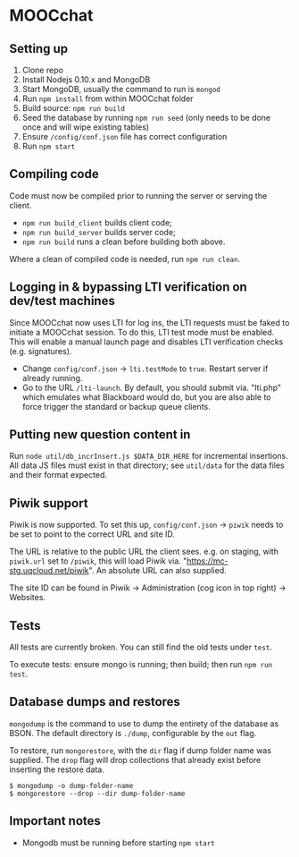 # MOOCchat

## Setting up

1. Clone repo
2. Install Nodejs 0.10.x and MongoDB
3. Start MongoDB, usually the command to run is `mongod`
4. Run `npm install` from within MOOCchat folder
5. Build source: `npm run build`
6. Seed the database by running `npm run seed` (only needs to be done once and will wipe existing tables)
7. Ensure `/config/conf.json` file has correct configuration
8. Run `npm start`

## Compiling code
Code must now be compiled prior to running the server or serving the client.

* `npm run build_client` builds client code;
* `npm run build_server` builds server code;
* `npm run build` runs a clean before building both above.

Where a clean of compiled code is needed, run `npm run clean`.

## Logging in & bypassing LTI verification on dev/test machines
Since MOOCchat now uses LTI for log ins, the LTI requests must be faked to initiate a MOOCchat session.
To do this, LTI test mode must be enabled. This will enable a manual launch page and disables LTI verification checks (e.g. signatures).

* Change `config/conf.json` -> `lti.testMode` to `true`. Restart server if already running.
* Go to the URL `/lti-launch`. By default, you should submit via. "lti.php" which emulates what Blackboard would do, but you are also able to force trigger the standard or backup queue clients.

## Putting new question content in
Run `node util/db_incrInsert.js $DATA_DIR_HERE` for incremental insertions. All data JS files must exist in that directory; see `util/data` for the data files and their format expected.

## Piwik support
Piwik is now supported. To set this up, `config/conf.json` -> `piwik` needs to be set to point to the correct URL and site ID.

The URL is relative to the public URL the client sees. e.g. on staging, with `piwik.url` set to `/piwik`, this will load Piwik via. "https://mc-stg.uqcloud.net/piwik".
An absolute URL can also supplied.

The site ID can be found in Piwik -> Administration (cog icon in top right) -> Websites.

## Tests
All tests are currently broken. You can still find the old tests under `test`.

To execute tests: ensure mongo is running; then build; then run `npm run test`.

## Database dumps and restores
`mongodump` is the command to use to dump the entirety of the database as BSON. The default directory is `./dump`, configurable by the `out` flag.

To restore, run `mongorestore`, with the `dir` flag if dump folder name was supplied. The `drop` flag will drop collections that already exist before inserting the restore data. 

    $ mongodump -o dump-folder-name
    $ mongorestore --drop --dir dump-folder-name

## Important notes
* Mongodb must be running before starting `npm start`
